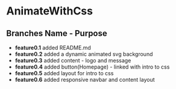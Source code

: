 # AnimateWithCss
## Branches Name - Purpose
- **feature0.1** added README.md 
- **feature0.2** added a dynamic animated svg background 
- **feature0.3** added content - logo and message 
- **feature0.4** added button(Homepage) - linked with intro to css
- **feature0.5** added layout for intro to css
- **feature0.6** added responsive navbar and content layout

